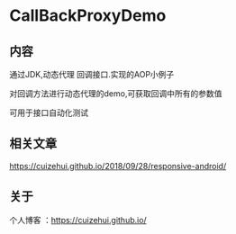 # CallBackProxyDemo

## 内容

通过JDK,动态代理 回调接口.实现的AOP小例子

对回调方法进行动态代理的demo,可获取回调中所有的参数值

可用于接口自动化测试


## 相关文章
https://cuizehui.github.io/2018/09/28/responsive-android/

## 关于

个人博客 ：https://cuizehui.github.io/
